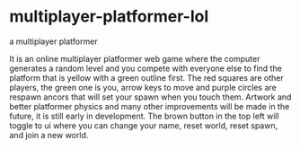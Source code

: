 # multiplayer-platformer-lol
a multiplayer platformer

It is an online multiplayer platformer web game where the computer generates a random level and you compete with everyone else to find the platform that is yellow with a green 
outline first. The red squares are other players, the green one is you, arrow keys to move and purple circles are respawn ancors that will set your spawn when you touch them.
Artwork and better platformer physics and many other improvements will be made in the future, it is still early in development. The brown button in the top left will toggle to ui where you can change your name, reset world, reset spawn, and join a new world.
